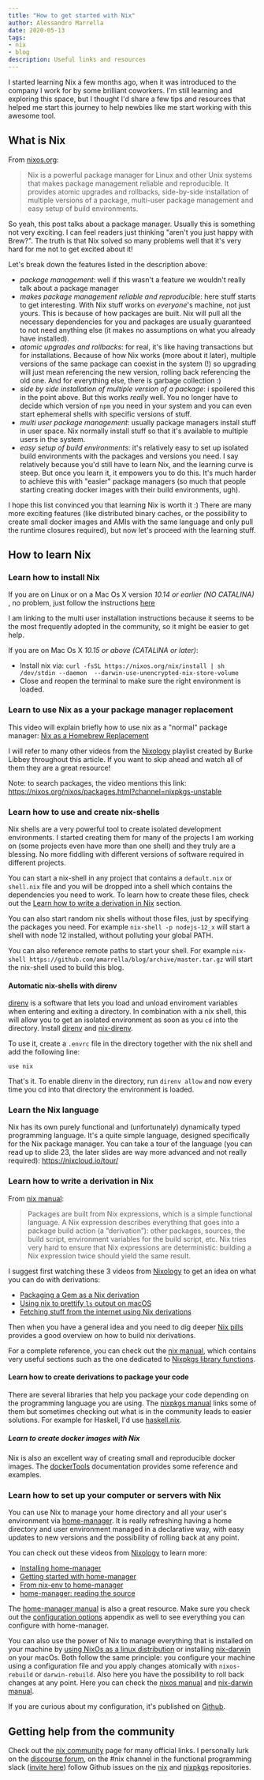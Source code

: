 ```yaml
---
title: "How to get started with Nix"
author: Alessandro Marrella
date: 2020-05-13
tags: 
- nix
- blog
description: Useful links and resources
---
```


I started learning Nix a few months ago, when it was introduced to the company I work for by some brilliant coworkers. I'm still learning and exploring this space, but I thought I'd share a few tips and resources that helped me start this journey to help newbies like me start working with this awesome tool.


## What is Nix
From [nixos.org](https://nixos.org):

> Nix is a powerful package manager for Linux and other Unix systems that makes package management reliable and reproducible. It provides atomic upgrades and rollbacks, side-by-side installation of multiple versions of a package, multi-user package management and easy setup of build environments. 

So yeah, this post talks about a package manager. Usually this is something not very exciting. I can feel readers just thinking "aren't you just happy with Brew?". The truth is that Nix solved so many problems well that it's very hard for me not to get excited about it! 


Let's break down the features listed in the description above:
- *package management*: well if this wasn't a feature we wouldn't really talk about a package manager
- *makes package management reliable and reproducible*: here stuff starts to get interesting. With Nix stuff works on _everyone_'s machine, not just yours. This is because of how packages are built. Nix will pull all the necessary dependencies for you and packages are usually guaranteed to not need anything else (it makes no assumptions on what you already have installed). 
- *atomic upgrades and rollbacks*: for real, it's like having transactions but for installations. Because of how Nix works (more about it later), multiple versions of the same package can coexist in the system (!) so upgrading will just mean referencing the new version, rolling back referencing the old one. And for everything else, there is garbage collection :) 
- *side by side installation of multiple version of a package*: i spoilered this in the point above. But this works _really_ well. You no longer have to decide which version of `npm` you need in your system and you can even start ephemeral shells with specific versions of stuff.
- *multi user package management*: usually package managers install stuff in user space. Nix normally install stuff so that it's available to multiple users in the system.
- *easy setup of build environments*: it's relatively easy to set up isolated build environments with the packages and versions you need. I say relatively because you'd still have to learn Nix, and the learning curve is steep. But once you learn it, it empowers you to do this. It's much harder to achieve this with "easier" package managers (so much that people starting creating docker images with their build environments, ugh).


I hope this list convinced you that learning Nix is worth it :) There are many more exciting features (like distributed binary caches, or the possibility to create small docker images and AMIs with the same language and only pull the runtime closures required), but now let's proceed with the learning stuff.

## How to learn Nix

### Learn how to install Nix
If you are on Linux or on a Mac Os X version *10.14 or earlier (NO CATALINA)* , no problem, just follow the instructions [here](https://nixos.org/nix/manual/sect-multi-user-installation)


I am linking to the multi user installation instructions because it seems to be the most frequently adopted in the community, so it might be easier to get help. 


If you are on Mac Os X *10.15 or above (CATALINA or later)*:
- Install nix via: `curl -fsSL https://nixos.org/nix/install | sh /dev/stdin --daemon  --darwin-use-unencrypted-nix-store-volume` 
- Close and reopen the terminal to make sure the right environment is loaded.

### Learn to use Nix as a your package manager replacement

This video will explain briefly how to use nix as a "normal" package manager:
[Nix as a Homebrew Replacement](https://www.youtube.com/watch?v=NYyImy-lqaA)


I will refer to many other videos from the [Nixology](https://www.youtube.com/playlist?list=PLRGI9KQ3_HP_OFRG6R-p4iFgMSK1t5BHs) playlist created by Burke Libbey throughout this article. If you want to skip ahead and watch all of them they are a great resource!


Note: to search packages, the video mentions this link: https://nixos.org/nixos/packages.html?channel=nixpkgs-unstable


### Learn how to use and create nix-shells

Nix shells are a very powerful tool to create isolated development environments. I started creating them for many of the projects I am working on (some projects even have more than one shell) and they truly are a blessing. No more fiddling with different versions of software required in different projects. 


You can start a nix-shell in any project that contains a `default.nix` or `shell.nix` file and you will be dropped into a shell which contains the dependencies you need to work. To learn how to create these files, check out the [Learn how to write a derivation in Nix](#learn-how-to-write-a-derivation-in-nix) section.


You can also start random nix shells without those files, just by specifying the packages you need.
For example `nix-shell -p nodejs-12_x` will start a shell with node 12 installed, without polluting your global PATH.


You can also reference remote paths to start your shell. For example `nix-shell https://github.com/amarrella/blog/archive/master.tar.gz` will start the nix-shell used to build this blog.


#### Automatic nix-shells with direnv
[direnv](https://direnv.net/) is a software that lets you load and unload enviroment variables when entering and exiting a directory. In combination with a nix shell, this will allow you to get an isolated environment as soon as you `cd` into the directory. Install [direnv](https://direnv.net/docs/installation.html) and [nix-direnv](https://github.com/nix-community/nix-direnv). 


To use it, create a `.envrc` file in the directory together with the nix shell and add the following line:
```
use nix
```


That's it. To enable direnv in the directory, run `direnv allow` and now every time you cd into that directory the environment is loaded.

### Learn the Nix language

Nix has its own purely functional and (unfortunately) dynamically typed programming language. It's a quite simple language, designed specifically for the Nix package manager. You can take a tour of the language (you can read up to slide 23, the later slides are way more advanced and not really required): https://nixcloud.io/tour/

### Learn how to write a derivation in Nix
From [nix manual](https://nixos.org/nix/manual/):
> Packages are built from Nix expressions, which is a simple functional language. A Nix expression describes everything that goes into a package build action (a “derivation”): other packages, sources, the build script, environment variables for the build script, etc. Nix tries very hard to ensure that Nix expressions are deterministic: building a Nix expression twice should yield the same result.


I suggest first watching these 3 videos from [Nixology](https://www.youtube.com/playlist?list=PLRGI9KQ3_HP_OFRG6R-p4iFgMSK1t5BHs) to get an idea on what you can do with derivations:
- [Packaging a Gem as a Nix derivation](https://www.youtube.com/watch?v=61RCi_5IgEY)
- [Using nix to prettify `ls` output on macOS](https://www.youtube.com/watch?v=1nU_hR2kod4)
- [Fetching stuff from the internet using Nix derivations](https://www.youtube.com/watch?v=XMauFegrtB4)


Then when you have a general idea and you need to dig deeper [Nix pills](https://nixos.org/nixos/nix-pills/index.html) provides a good overview on how to build nix derivations.


For a complete reference, you can check out the [nix manual](https://nixos.org/nix/manual/), which contains very useful sections such as the one dedicated to [Nixpkgs library functions](https://nixos.org/nixpkgs/manual/#sec-functions-library). 

#### Learn how to create derivations to package your code
There are several libraries that help you package your code depending on the programming language you are using. The [nixpkgs manual](https://nixos.org/nixpkgs/manual/#chap-language-support) links some of them but sometimes checking out what is in the community leads to easier solutions. For example for Haskell, I'd use [haskell.nix](https://github.com/input-output-hk/haskell.nix).

##### Learn to create docker images with Nix
Nix is also an excellent way of creating small and reproducible docker images. The [dockerTools](https://nixos.org/nixpkgs/manual/#sec-pkgs-dockerTools) documentation provides some reference and examples.

### Learn how to set up your computer or servers with Nix
You can use Nix to manage your home directory and all your user's environment via [home-manager](https://github.com/rycee/home-manager). It is really refreshing having a home directory and user environment managed in a declarative way, with easy updates to new versions and the possibility of rolling back at any point.


You can check out these videos from [Nixology](https://www.youtube.com/playlist?list=PLRGI9KQ3_HP_OFRG6R-p4iFgMSK1t5BHs) to learn more:
- [Installing home-manager](https://www.youtube.com/watch?v=Ubhc94lrfTo)
- [Getting started with home-manager](https://www.youtube.com/watch?v=OgUvDXxHlLs)
- [From nix-env to home-manager](https://www.youtube.com/watch?v=PmD8Qe8z2sY)
- [home-manager: reading the source](https://www.youtube.com/watch?v=CID_ZbwObJ8)


The [home-manager manual](https://rycee.gitlab.io/home-manager/) is also a great resource. Make sure you check out the [configuration options](https://rycee.gitlab.io/home-manager/options.html) appendix as well to see everything you can configure with home-manager.


You can also use the power of Nix to manage everything that is installed on your machine by [using NixOs as a linux distribution](https://nixos.org/nixos/) or installing [nix-darwin](https://github.com/LnL7/nix-darwin) on your macOs. Both follow the same principle: you configure your machine using a configuration file and you apply changes atomically with `nixos-rebuild` or `darwin-rebuild`. Also here you have the possibility to roll back changes at any point. Here you can check the [nixos manual](https://nixos.org/nixos/manual/) and [nix-darwin manual](https://lnl7.github.io/nix-darwin/manual/index.html).


If you are curious about my configuration, it's published on [Github](https://github.com/amarrella/nix-config).

## Getting help from the community
Check out the [nix community](https://nixos.org/community.html) page for many official links. I personally lurk on the [discourse forum](https://discourse.nixos.org/), on the #nix channel in the functional programming slack ([invite here](https://fpchat-invite.herokuapp.com/)) follow Github issues on the [nix](https://github.com/nixos/nix) and [nixpkgs](https://github.com/nixos/nixpkgs) repositories.



